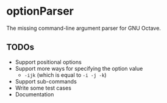 # optionParser

The missing command-line argument parser for GNU Octave.

## TODOs

* Support positional options
* Support more ways for specifying the option value
  * `-ijk` (which is equal to `-i -j -k`)
* Support sub-commands
* Write some test cases
* Documentation
